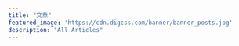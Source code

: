 ```yaml
---
title: "文章"
featured_image: 'https://cdn.digcss.com/banner/banner_posts.jpg'
description: "All Articles"
---
```

